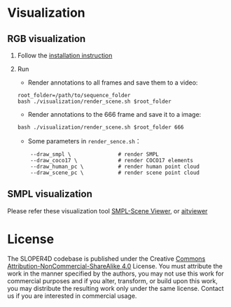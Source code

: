 #  Visualization

## **RGB visualization**

1. Follow the [installation instruction](../src/readme.md)
3. Run
    - Render annotations to all frames and save them to a video:
    ```shell
    root_folder=/path/to/sequence_folder
    bash ./visualization/render_scene.sh $root_folder
    ```
    - Render annotations to the 666 frame and save it to a image:

    ```shell
    bash ./visualization/render_scene.sh $root_folder 666
    ```
    - Some parameters in `render_sence.sh`：

    ```shell
        --draw_smpl \				# render SMPL
        --draw_coco17 \				# render COCO17 elements
        --draw_human_pc \			# render human point cloud
        --draw_scene_pc \			# render scene point cloud
    ```
## **SMPL visualization**
   Please refer these visualization tool [SMPL-Scene Viewer](https://github.com/climbingdaily/SMPL-Scene-Viewer),
   or [aitviewer](https://github.com/climbingdaily/aitviewer)


# License
The SLOPER4D codebase is published under the Creative [Commons Attribution-NonCommercial-ShareAlike 4.0](https://creativecommons.org/licenses/by-nc-sa/4.0/) License. You must attribute the work in the manner specified by the authors, you may not use this work for commercial purposes and if you alter, transform, or build upon this work, you may distribute the resulting work only under the same license. Contact us if you are interested in commercial usage.

